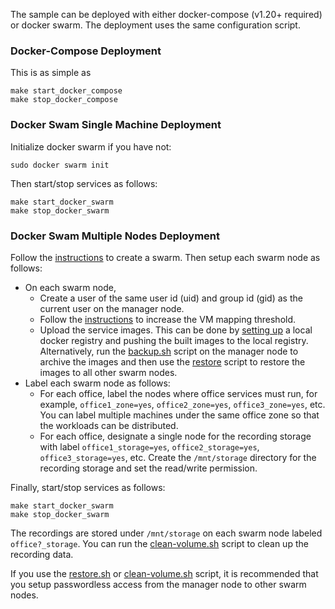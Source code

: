 The sample can be deployed with either docker-compose (v1.20+ required) or docker swarm. The deployment uses the same configuration script.   

### Docker-Compose Deployment

This is as simple as 
```
make start_docker_compose
make stop_docker_compose
```

### Docker Swam Single Machine Deployment

Initialize docker swarm if you have not:
```
sudo docker swarm init
```
Then start/stop services as follows:
```
make start_docker_swarm
make stop_docker_swarm
```

### Docker Swam Multiple Nodes Deployment

Follow the [instructions](https://docs.docker.com/engine/swarm/swarm-tutorial/create-swarm) to create a swarm. Then setup each swarm node as follows:     
- On each swarm node, 
  - Create a user of the same user id (uid) and group id (gid) as the current user on the manager node.      
  - Follow the [instructions](https://www.elastic.co/guide/en/elasticsearch/reference/6.8/vm-max-map-count.html) to increase the VM mapping threshold.    
  - Upload the service images. This can be done by [setting up](https://docs.docker.com/registry/deploying) a local docker registry and pushing the built images to the local registry. Alternatively, run the [backup.sh](../../script/backup.sh) script on the manager node to archive the images and then use the [restore](../../script/restore.sh) script to restore the images to all other swarm nodes.     
- Label each swarm node as follows:    
  - For each office, label the nodes where office services must run, for example, ```office1_zone=yes```, ```office2_zone=yes```, ```office3_zone=yes```, etc. You can label multiple machines under the same office zone so that the workloads can be distributed.     
  - For each office, designate a single node for the recording storage with label ```office1_storage=yes```, ```office2_storage=yes```, ```office3_storage=yes```, etc. Create the ```/mnt/storage``` directory for the recording storage and set the read/write permission.               

Finally, start/stop services as follows:   

```
make start_docker_swarm
make stop_docker_swarm
```

The recordings are stored under ```/mnt/storage``` on each swarm node labeled ```office?_storage```. You can run the [clean-volume.sh](../../script/clean-volume.sh) script to clean up the recording data.   

If you use the [restore.sh](../../script/restore.sh) or [clean-volume.sh](../../script/clean-volume.sh) script, it is recommended that you setup passwordless access from the manager node to other swarm nodes.   
